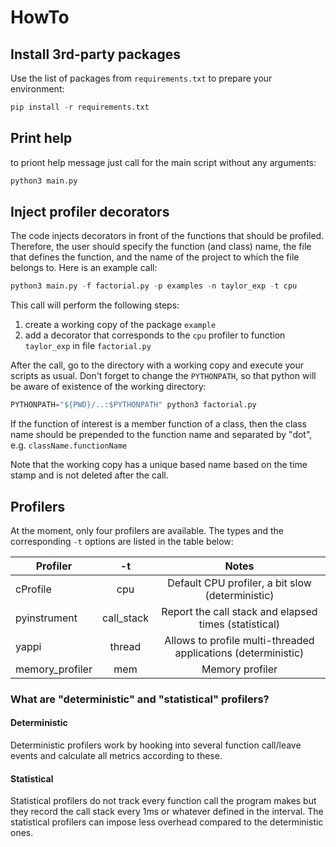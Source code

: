 # HowTo
## Install 3rd-party packages
Use the list of packages from `requirements.txt` to prepare your environment:
```python
pip install -r requirements.txt
```

## Print help
to priont help message just call for the main script without any arguments:
```python
python3 main.py
```

## Inject profiler decorators
The code injects decorators in front of the functions that should be profiled.
Therefore, the user should specify the function (and class) name, the file that
defines the function, and the name of the project to which the file belongs to.
Here is an example call:
```python
python3 main.py -f factorial.py -p examples -n taylor_exp -t cpu
```
This call will perform the following steps:
1. create a working copy of the package `example`
2. add a decorator that corresponds to the `cpu` profiler to function 
`taylor_exp` in file `factorial.py` 

After the call, go to the directory with a working copy and execute your scripts 
as usual. Don't forget to change the `PYTHONPATH`, so that python will be aware of
existence of the working directory:
```python
PYTHONPATH="${PWD}/..:$PYTHONPATH" python3 factorial.py
```

If the function of interest is a member function of a class, then the class name 
should be prepended to the function name and separated by "dot", e.g. `className.functionName` 

Note that the working copy has a unique based name based on the time stamp and 
is not deleted after the call.

## Profilers
At the moment, only four profilers are available. The types and the corresponding `-t` options are 
listed in the table below:

| Profiler         |     -t     |                     Notes                                     |
|------------------|:----------:|:-------------------------------------------------------------:|
| cProfile         |    cpu     |       Default CPU profiler, a bit slow (deterministic)        |
| pyinstrument     | call_stack |    Report the call stack and elapsed times (statistical)      |
| yappi            |   thread   | Allows to profile multi-threaded applications (deterministic) |
| memory_profiler  |    mem     |                Memory profiler                                |

### What are "deterministic" and "statistical" profilers?
#### Deterministic
Deterministic profilers work by hooking into several function call/leave events and calculate all metrics according to these. 
#### Statistical
Statistical profilers do not track every function call the program makes but they record the call stack every 1ms or whatever defined in the interval. The statistical profilers can impose less overhead compared to the deterministic ones.
